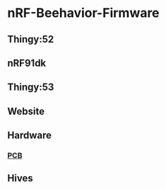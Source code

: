 # nRF-Beehavior-Firmware
## Thingy:52
## nRF91dk
## Thingy:53
## Website
## Hardware
### [PCB](nRF-Beehavior-Firmware\hardware\PCB_Hardware\README.md)
## Hives
